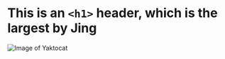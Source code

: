 # This is an `<h1>`  header, which is the largest by Jing
![Image of Yaktocat](https://octodex.github.com/images/yaktocat.png)
